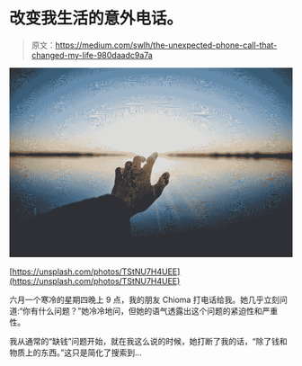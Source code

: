 # 改变我生活的意外电话。

> 原文：<https://medium.com/swlh/the-unexpected-phone-call-that-changed-my-life-980daadc9a7a>

![](img/9880805b2af1cf78767ed82fb02047db.png)

[https://unsplash.com/photos/TStNU7H4UEE](https://unsplash.com/photos/TStNU7H4UEE)

六月一个寒冷的星期四晚上 9 点，我的朋友 Chioma 打电话给我。她几乎立刻问道:“你有什么问题？”她冷冷地问，但她的语气透露出这个问题的紧迫性和严重性。

我从通常的“缺钱”问题开始，就在我这么说的时候，她打断了我的话，“除了钱和物质上的东西。”这只是简化了搜索到…